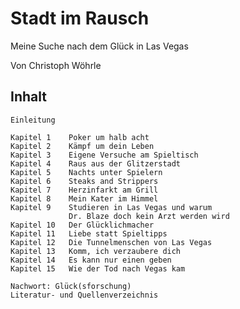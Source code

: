 # Stadt im Rausch

Meine Suche nach dem Glück in Las Vegas

Von Christoph Wöhrle


## Inhalt


    Einleitung
    
    Kapitel 1    Poker um halb acht
    Kapitel 2    Kämpf um dein Leben
    Kapitel 3    Eigene Versuche am Spieltisch
    Kapitel 4    Raus aus der Glitzerstadt
    Kapitel 5    Nachts unter Spielern
    Kapitel 6    Steaks and Strippers
    Kapitel 7    Herzinfarkt am Grill
    Kapitel 8    Mein Kater im Himmel
    Kapitel 9    Studieren in Las Vegas und warum
                 Dr. Blaze doch kein Arzt werden wird
    Kapitel 10   Der Glücklichmacher
    Kapitel 11   Liebe statt Spieltipps
    Kapitel 12   Die Tunnelmenschen von Las Vegas
    Kapitel 13   Komm, ich verzaubere dich
    Kapitel 14   Es kann nur einen geben
    Kapitel 15   Wie der Tod nach Vegas kam
    
    Nachwort: Glück(sforschung)
    Literatur- und Quellenverzeichnis

